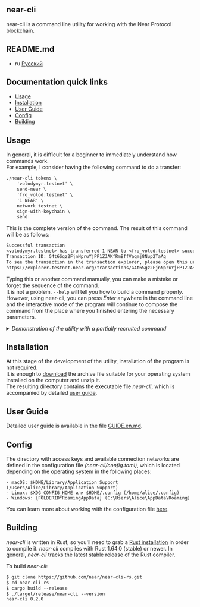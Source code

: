near-cli
--------
near-cli is a command line utility for working with the Near Protocol blockchain.

## README.md

* ru [Русский](README.ru.md)

## Documentation quick links

- [Usage](#usage)
- [Installation](#installation)
- [User Guide](#user-guide)
- [Config](#config)
- [Building](#building)

## Usage

In general, it is difficult for a beginner to immediately understand how commands work.  
For example, I consider having the following command to do a transfer:
```txt
./near-cli tokens \
    'volodymyr.testnet' \
    send-near \
    'fro_volod.testnet' \
    '1 NEAR' \
    network testnet \
    sign-with-keychain \
    send
```
This is the complete version of the command. The result of this command will be as follows:
```txt
Successful transaction
<volodymyr.testnet> has transferred 1 NEAR to <fro_volod.testnet> successfully.
Transaction ID: G4t6Sgz2FjnNpruYjPP1ZJAKfRmBffVaqmj8Nup2TaAg
To see the transaction in the transaction explorer, please open this url in your browser:
https://explorer.testnet.near.org/transactions/G4t6Sgz2FjnNpruYjPP1ZJAKfRmBffVaqmj8Nup2TaAg
```
Typing this or another command manually, you can make a mistake or forget the sequence of the command.  
It is not a problem. `--help` will tell you how to build a command properly.  
However, using near-cli, you can press _Enter_ anywhere in the command line and the interactive mode of the program will continue to compose the command from the place where you finished entering the necessary parameters.

<details><summary><i>Demonstration of the utility with a partially recruited command</i></summary>
<a href="https://asciinema.org/a/AfxLN1QtJi1z1qXuowTj2nDw2?autoplay=1&t=1&speed=2">
    <img src="https://asciinema.org/a/AfxLN1QtJi1z1qXuowTj2nDw2.png" width="836"/>
</a>
</details>

## Installation

At this stage of the development of the utility, installation of the program is not required.  
It is enough to [download](https://github.com/FroVolod/near-cli/releases/) the archive file suitable for your operating system installed on the computer and unzip it.  
The resulting directory contains the executable file _near-cli_, which is accompanied by detailed [user guide](GUIDE.en.md).

## User Guide

Detailed user guide is available in the file [GUIDE.en.md](GUIDE.en.md).

## Config

The directory with access keys and available connection networks are defined in the configuration file _(near-cli/config.toml)_, which is located depending on the operating system in the following places:

    - macOS: $HOME/Library/Application Support (/Users/Alice/Library/Application Support)
    - Linux: $XDG_CONFIG_HOME или $HOME/.config (/home/alice/.config)
    - Windows: {FOLDERID*RoamingAppData} (C:\Users\Alice\AppData\Roaming)

You can learn more about working with the configuration file [here](GUIDE.en.md#config---manage-connections-in-a-configuration-file).

## Building

_near-cli_ is written in Rust, so you'll need to grab a
[Rust installation](https://www.rust-lang.org/) in order to compile it.
_near-cli_ compiles with Rust 1.64.0 (stable) or newer. In general, _near-cli_ tracks the latest stable release of the Rust compiler.

To build _near-cli_:

```txt
$ git clone https://github.com/near/near-cli-rs.git
$ cd near-cli-rs
$ cargo build --release
$ ./target/release/near-cli --version
near-cli 0.2.0
```
